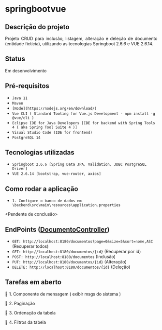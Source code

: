# springbootvue

## Descrição do projeto 

<p align="justify">
  Projeto CRUD para inclusão, listagem, alteração e deleção de documento (entidade fictícia), utilizando as tecnologias Springboot 2.6.6 e VUE 2.6.14.
</p>

## Status

<p align="justify">
  Em desenvolvimento
</p>

## Pré-requisitos

- ``Java 11``
- ``Maven``
- ``[Node](https://nodejs.org/en/download/)``
- ``Vue CLI ( Standard Tooling for Vue.js Development - npm install -g @vue/cli )``
- ``Eclipse IDE for Java Developers [IDE for backend with Spring Tools 4 ( aka Spring Tool Suite 4 )]``
- ``Visual Studio Code (IDE for frontend)``
- ``PostgreSQL 14``

## Tecnologias utilizadas

- ``Springboot 2.6.6 [Spring Data JPA, Validation, JDBC PostgreSQL Driver]``
- ``VUE 2.6.14 [bootstrap, vue-router, axios]``

## Como rodar a aplicação

- ``1. Configure o banco de dados em \backend\src\main\resources\application.properties``

<Pendente de conclusão>

## EndPoints ([DocumentoController](https://github.com/GuidoFPC/springbootvue/blob/main/backend/src/main/java/br/leg/camara/helloword/controllers/DocumentoController.java))

- ``GET: http://localhost:8180/documentos?page=0&size=5&sort=nome,ASC`` (Recuperar todos)
- ``GET: http://localhost:8180/documentos/{id}`` (Recuperar por id)
- ``POST: http://localhost:8180/documentos`` (Inclusão)
- ``PUT: http://localhost:8180/documentos/{id}`` (Alteração)
- ``DELETE: http://localhost:8180/documentos/{id}`` (Deleção)

## Tarefas em aberto

:memo: 1. Componente de mensagem ( exibir msgs do sistema )

:memo: 2. Paginação

:memo: 3. Ordenação da tabela

:memo: 4. Filtros da tabela
